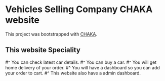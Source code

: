 # Vehicles Selling Company CHAKA website

This project was bootstrapped with [CHAKA](https://chaka-14523.web.app/).

## This website Speciality

#^ You can check latest car details.
#^ You can buy a car.
#^ You will get home delivery of your order.
#^ You will have a dashboard so you can add your order to cart.
#^ This website also have a admin dashboard.
